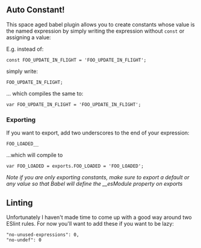 ## Auto Constant!
This space aged babel plugin allows you to create constants whose value is the
named expression by simply writing the expression without `const` or assigning a value:

E.g. instead of:
```
const FOO_UPDATE_IN_FLIGHT = 'FOO_UPDATE_IN_FLIGHT';
```

simply write:
```
FOO_UPDATE_IN_FLIGHT;
```

... which compiles the same to:
```
var FOO_UPDATE_IN_FLIGHT = 'FOO_UPDATE_IN_FLIGHT';
```

### Exporting
If you want to export, add two underscores to the end of your expression:
```
FOO_LOADED__
```
...which will compile to
```
var FOO_LOADED = exports.FOO_LOADED = 'FOO_LOADED';
```

*Note if you are only exporting constants, make sure to export a default or any value so that
Babel will define the __esModule property on exports*

## Linting
Unfortunately I haven't made time to come up with a good way around two ESlint rules.
For now you'll want to add these if you want to be lazy:
```
"no-unused-expressions": 0,
"no-undef": 0
```
